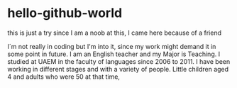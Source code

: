 # hello-github-world
this is just a try since I am a noob at this, I came here because of a friend

I´m not really in coding but I'm into it, since my work might demand it in some point in future.
I am an English teacher and my Major is Teaching. I studied at UAEM in the faculty of languages since 2006 to 2011.
I have been working in different stages and with a variety of people. Little children aged 4 and adults who were 50 at that time,

